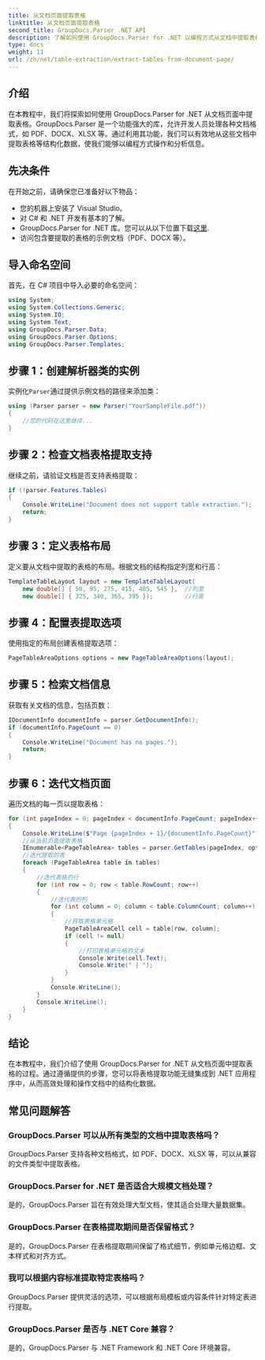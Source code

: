 ```yaml
---
title: 从文档页面提取表格
linktitle: 从文档页面提取表格
second_title: GroupDocs.Parser .NET API
description: 了解如何使用 GroupDocs.Parser for .NET 以编程方式从文档中提取表格。本综合教程提供分步指导。
type: docs
weight: 11
url: /zh/net/table-extraction/extract-tables-from-document-page/
---
```

## 介绍
在本教程中，我们将探索如何使用 GroupDocs.Parser for .NET 从文档页面中提取表格。GroupDocs.Parser 是一个功能强大的库，允许开发人员处理各种文档格式，如 PDF、DOCX、XLSX 等。通过利用其功能，我们可以有效地从这些文档中提取表格等结构化数据，使我们能够以编程方式操作和分析信息。
## 先决条件
在开始之前，请确保您已准备好以下物品：
- 您的机器上安装了 Visual Studio。
- 对 C# 和 .NET 开发有基本的了解。
-  GroupDocs.Parser for .NET 库。您可以从以下位置下载[这里](https://releases.groupdocs.com/parser/net/).
- 访问包含要提取的表格的示例文档（PDF、DOCX 等）。

## 导入命名空间
首先，在 C# 项目中导入必要的命名空间：
```csharp
using System;
using System.Collections.Generic;
using System.IO;
using System.Text;
using GroupDocs.Parser.Data;
using GroupDocs.Parser.Options;
using GroupDocs.Parser.Templates;
```
## 步骤 1：创建解析器类的实例
实例化`Parser`通过提供示例文档的路径来添加类：
```csharp
using (Parser parser = new Parser("YourSampleFile.pdf"))
{
    //您的代码在这里继续...
}
```
## 步骤 2：检查文档表格提取支持
继续之前，请验证文档是否支持表格提取：
```csharp
if (!parser.Features.Tables)
{
    Console.WriteLine("Document does not support table extraction.");
    return;
}
```
## 步骤 3：定义表格布局
定义要从文档中提取的表格的布局。根据文档的结构指定列宽和行高：
```csharp
TemplateTableLayout layout = new TemplateTableLayout(
    new double[] { 50, 95, 275, 415, 485, 545 },  //列宽
    new double[] { 325, 340, 365, 395 });         //行高
```
## 步骤 4：配置表提取选项
使用指定的布局创建表格提取选项：
```csharp
PageTableAreaOptions options = new PageTableAreaOptions(layout);
```
## 步骤 5：检索文档信息
获取有关文档的信息，包括页数：
```csharp
IDocumentInfo documentInfo = parser.GetDocumentInfo();
if (documentInfo.PageCount == 0)
{
    Console.WriteLine("Document has no pages.");
    return;
}
```
## 步骤 6：迭代文档页面
遍历文档的每一页以提取表格：
```csharp
for (int pageIndex = 0; pageIndex < documentInfo.PageCount; pageIndex++)
{
    Console.WriteLine($"Page {pageIndex + 1}/{documentInfo.PageCount}");
    //从当前页面提取表格
    IEnumerable<PageTableArea> tables = parser.GetTables(pageIndex, options);
    //迭代提取的表
    foreach (PageTableArea table in tables)
    {
        //迭代表格的行
        for (int row = 0; row < table.RowCount; row++)
        {
            //迭代表的列
            for (int column = 0; column < table.ColumnCount; column++)
            {
                //获取表格单元格
                PageTableAreaCell cell = table[row, column];
                if (cell != null)
                {
                    //打印表格单元格的文本
                    Console.Write(cell.Text);
                    Console.Write(" | ");
                }
            }
            Console.WriteLine();
        }
        Console.WriteLine();
    }
}
```

## 结论
在本教程中，我们介绍了使用 GroupDocs.Parser for .NET 从文档页面中提取表格的过程。通过遵循提供的步骤，您可以将表格提取功能无缝集成到 .NET 应用程序中，从而高效处理和操作文档中的结构化数据。

## 常见问题解答
### GroupDocs.Parser 可以从所有类型的文档中提取表格吗？
GroupDocs.Parser 支持各种文档格式，如 PDF、DOCX、XLSX 等，可以从兼容的文件类型中提取表格。
### GroupDocs.Parser for .NET 是否适合大规模文档处理？
是的，GroupDocs.Parser 旨在有效处理大型文档，使其适合处理大量数据集。
### GroupDocs.Parser 在表格提取期间是否保留格式？
是的，GroupDocs.Parser 在表格提取期间保留了格式细节，例如单元格边框、文本样式和对齐方式。
### 我可以根据内容标准提取特定表格吗？
GroupDocs.Parser 提供灵活的选项，可以根据布局模板或内容条件针对特定表进行提取。
### GroupDocs.Parser 是否与 .NET Core 兼容？
是的，GroupDocs.Parser 与 .NET Framework 和 .NET Core 环境兼容。